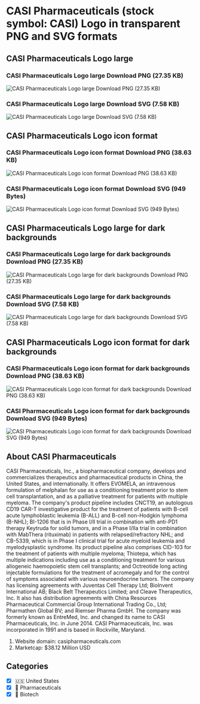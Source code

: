 # CASI Pharmaceuticals (stock symbol: CASI) Logo in transparent PNG and SVG formats

## CASI Pharmaceuticals Logo large

### CASI Pharmaceuticals Logo large Download PNG (27.35 KB)

![CASI Pharmaceuticals Logo large Download PNG (27.35 KB)](/img/orig/CASI_BIG-ed92169b.png)

### CASI Pharmaceuticals Logo large Download SVG (7.58 KB)

![CASI Pharmaceuticals Logo large Download SVG (7.58 KB)](/img/orig/CASI_BIG-30e115db.svg)

## CASI Pharmaceuticals Logo icon format

### CASI Pharmaceuticals Logo icon format Download PNG (38.63 KB)

![CASI Pharmaceuticals Logo icon format Download PNG (38.63 KB)](/img/orig/CASI-18af857b.png)

### CASI Pharmaceuticals Logo icon format Download SVG (949 Bytes)

![CASI Pharmaceuticals Logo icon format Download SVG (949 Bytes)](/img/orig/CASI-36858820.svg)

## CASI Pharmaceuticals Logo large for dark backgrounds

### CASI Pharmaceuticals Logo large for dark backgrounds Download PNG (27.35 KB)

![CASI Pharmaceuticals Logo large for dark backgrounds Download PNG (27.35 KB)](/img/orig/CASI_BIG.D-03a210ed.png)

### CASI Pharmaceuticals Logo large for dark backgrounds Download SVG (7.58 KB)

![CASI Pharmaceuticals Logo large for dark backgrounds Download SVG (7.58 KB)](/img/orig/CASI_BIG.D-6052da29.svg)

## CASI Pharmaceuticals Logo icon format for dark backgrounds

### CASI Pharmaceuticals Logo icon format for dark backgrounds Download PNG (38.63 KB)

![CASI Pharmaceuticals Logo icon format for dark backgrounds Download PNG (38.63 KB)](/img/orig/CASI.D-aad3c6cd.png)

### CASI Pharmaceuticals Logo icon format for dark backgrounds Download SVG (949 Bytes)

![CASI Pharmaceuticals Logo icon format for dark backgrounds Download SVG (949 Bytes)](/img/orig/CASI.D-282e110d.svg)

## About CASI Pharmaceuticals

CASI Pharmaceuticals, Inc., a biopharmaceutical company, develops and commercializes therapeutics and pharmaceutical products in China, the United States, and internationally. It offers EVOMELA, an intravenous formulation of melphalan for use as a conditioning treatment prior to stem cell transplantation, and as a palliative treatment for patients with multiple myeloma. The company's product pipeline includes CNCT19, an autologous CD19 CAR-T investigative product for the treatment of patients with B-cell acute lymphoblastic leukemia (B-ALL) and B-cell non-Hodgkin lymphoma (B-NHL); BI-1206 that is in Phase I/II trial in combination with anti-PD1 therapy Keytruda for solid tumors, and in a Phase I/IIa trial in combination with MabThera (rituximab) in patients with relapsed/refractory NHL; and CB-5339, which is in Phase I clinical trial for acute myeloid leukemia and myelodysplastic syndrome. Its product pipeline also comprises CID-103 for the treatment of patients with multiple myeloma; Thiotepa, which has multiple indications including use as a conditioning treatment for various allogeneic haemopoietic stem cell transplants; and Octreotide long acting injectable formulations for the treatment of acromegaly and for the control of symptoms associated with various neuroendocrine tumors. The company has licensing agreements with Juventas Cell Therapy Ltd; BioInvent International AB; Black Belt Therapeutics Limited; and Cleave Therapeutics, Inc. It also has distribution agreements with China Resources Pharmaceutical Commercial Group International Trading Co., Ltd; Pharmathen Global BV; and Riemser Pharma GmbH. The company was formerly known as EntreMed, Inc. and changed its name to CASI Pharmaceuticals, Inc. in June 2014. CASI Pharmaceuticals, Inc. was incorporated in 1991 and is based in Rockville, Maryland.

1. Website domain: casipharmaceuticals.com
2. Marketcap: $38.12 Million USD


## Categories
- [x] 🇺🇸 United States
- [x] 💊 Pharmaceuticals
- [x] 🧬 Biotech
